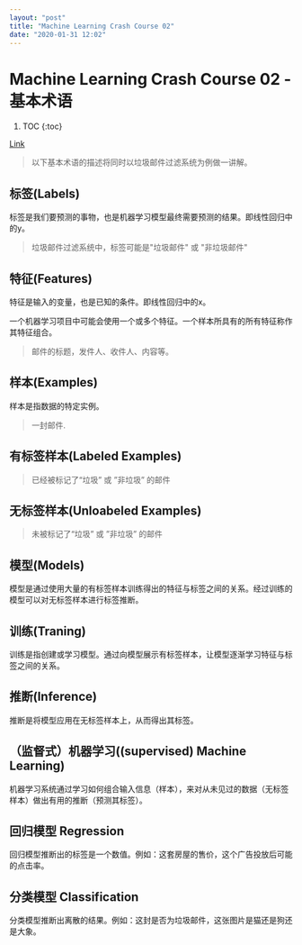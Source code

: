 ```yaml
---
layout: "post"
title: "Machine Learning Crash Course 02"
date: "2020-01-31 12:02"
---
```


# Machine Learning Crash Course 02 - 基本术语

1. TOC
{:toc}

[Link](https://developers.google.com/machine-learning/crash-course/framing/video-lecture)

> 以下基本术语的描述将同时以垃圾邮件过滤系统为例做一讲解。

## 标签(Labels)

标签是我们要预测的事物，也是机器学习模型最终需要预测的结果。即线性回归中的y。

> 垃圾邮件过滤系统中，标签可能是"垃圾邮件" 或 "非垃圾邮件"

## 特征(Features)

特征是输入的变量，也是已知的条件。即线性回归中的x。

一个机器学习项目中可能会使用一个或多个特征。一个样本所具有的所有特征称作其特征组合。

> 邮件的标题，发件人、收件人、内容等。

## 样本(Examples)

样本是指数据的特定实例。

> 一封邮件.

## 有标签样本(Labeled Examples)

> 已经被标记了“垃圾” 或 ”非垃圾” 的邮件

## 无标签样本(Unloabeled Examples)

> 未被标记了“垃圾” 或 ”非垃圾” 的邮件

## 模型(Models)

模型是通过使用大量的有标签样本训练得出的特征与标签之间的关系。经过训练的模型可以对无标签样本进行标签推断。

## 训练(Traning)

训练是指创建或学习模型。通过向模型展示有标签样本，让模型逐渐学习特征与标签之间的关系。

## 推断(Inference)

推断是将模型应用在无标签样本上，从而得出其标签。

## （监督式）机器学习((supervised) Machine Learning)

机器学习系统通过学习如何组合输入信息（样本），来对从未见过的数据（无标签样本）做出有用的推断（预测其标签）。

## 回归模型 Regression

回归模型推断出的标签是一个数值。例如：这套房屋的售价，这个广告投放后可能的点击率。

## 分类模型 Classification

分类模型推断出离散的结果。例如：这封是否为垃圾邮件，这张图片是猫还是狗还是大象。
